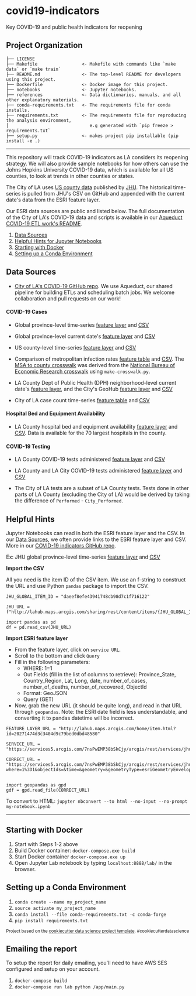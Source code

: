 covid19-indicators
==============================

Key COVID-19 and public health indicators for reopening

Project Organization
------------

    ├── LICENSE
    ├── Makefile                 <- Makefile with commands like `make data` or `make train`
    ├── README.md                <- The top-level README for developers using this project.
    ├── Dockerfile               <- Docker image for this project.
    ├── notebooks                <- Jupyter notebooks.
    ├── references               <- Data dictionaries, manuals, and all other explanatory materials.
    ├── conda-requirements.txt   <- The requirements file for conda installs.
    ├── requirements.txt         <- The requirements file for reproducing the analysis environment,
    │                               e.g generated with `pip freeze > requirements.txt`
    ├── setup.py                 <- makes project pip installable (pip install -e .) 


--------

This repository will track COVID-19 indicators as LA considers its reopening strategy. We will also provide sample notebooks for how others can use the Johns Hopkins University COVID-19 data, which is available for all US counties, to look at trends in other counties or states.   

The City of LA uses [US county data](https://www.arcgis.com/home/item.html?id=628578697fb24d8ea4c32fa0c5ae1843) published by [JHU](https://www.esri.com/arcgis-blog/products/product/public-safety/coronavirus-covid-19-data-available-by-county-from-johns-hopkins-university/). The historical time-series is pulled from JHU's CSV on GitHub and appended with the current date's data from the ESRI feature layer.

Our ESRI data sources are public and listed below. The full documentation of the City of LA's COVID-19 data and scripts is available in our [Aqueduct COVID-19 ETL work's README](https://github.com/CityOfLosAngeles/aqueduct/tree/master/dags/public-health/covid19/README.md). 


1. [Data Sources](#data-sources)
1. [Helpful Hints for Jupyter Notebooks](#helpful-hints)
1. [Starting with Docker](#starting-with-docker)
1. [Setting up a Conda Environment](#setting-up-a-conda-environment)

## Data Sources

* [City of LA's COVID-19 GitHub repo](https://github.com/CityOfLosAngeles/aqueduct/tree/master/dags/public-health/covid19/). We use Aqueduct, our shared pipeline for building ETLs and scheduling batch jobs. We welcome collaboration and pull requests on our work!


#### COVID-19 Cases
* Global province-level time-series [feature layer](http://lahub.maps.arcgis.com/home/item.html?id=20271474d3c3404d9c79bed0dbd48580) and [CSV](https://lahub.maps.arcgis.com/home/item.html?id=daeef8efe43941748cb98d7c1f716122)

* Global province-level current date's [feature layer](http://lahub.maps.arcgis.com/home/item.html?id=191df200230642099002039816dc8c59) and [CSV](https://lahub.maps.arcgis.com/home/item.html?id=6f3f214220f443b2beed8d1374b02cf7)

* US county-level time-series [feature layer](https://lahub.maps.arcgis.com/home/item.html?id=8f13bb3abefe490f9edd47df89664b56) and [CSV](https://lahub.maps.arcgis.com/home/item.html?id=782ca660304a4bdda1cc9757a2504647)

* Comparison of metropolitan infection rates [feature table](http://lahub.maps.arcgis.com/home/item.html?id=b37e229b71dc4c65a479e4b5912ded66) and [CSV](https://lahub.maps.arcgis.com/home/item.html?id=27efb06ce2954b90ae833dabb570b1cf). The [MSA to county crosswalk](https://github.com/CityOfLosAngeles/aqueduct/blob/master/dags/public-health/covid19/msa_county_pop_crosswalk.csv) was derived from the [National Bureau of Economic Research crosswalk](https://data.nber.org/data/cbsa-msa-fips-ssa-county-crosswalk.html) using `make-crosswalk.py`.

* LA County Dept of Public Health (DPH) neighborhood-level current date's [feature layer](https://lahub.maps.arcgis.com/home/item.html?id=ca30397902484e9c911e8092788a0233), and the City's GeoHub [feature layer](https://lahub.maps.arcgis.com/home/item.html?id=9681f6a5269f4b6997b398bca057b62c) and [CSV](https://lahub.maps.arcgis.com/home/item.html?id=f553fa74cbfe4e49b3a334947298fa34)

* City of LA case count time-series [feature table](https://lahub.maps.arcgis.com/home/item.html?id=1d1e4679a94e43e884b97a0488fc04cf) and [CSV](https://lahub.maps.arcgis.com/home/item.html?id=7175fba373f541a7a19df56b6a0617f4)


#### Hospital Bed and Equipment Availability
* LA County hospital bed and equipment availability [feature layer](http://lahub.maps.arcgis.com/home/item.html?id=956e105f422a4c1ba9ce5d215b835951) and [CSV](https://lahub.maps.arcgis.com/home/item.html?id=3da1eb3e13a14743973c96b945bd1117). Data is available for the 70 largest hospitals in the county.

#### COVID-19 Testing
* LA County COVID-19 tests administered [feature layer](https://lahub.maps.arcgis.com/home/item.html?id=64b91665fef4471dafb6b2ff98daee6c) and [CSV](https://lahub.maps.arcgis.com/home/item.html?id=158dab4a07b04ecb8d47fea1746303ac)

* LA County and LA City COVID-19 tests administered [feature layer](https://lahub.maps.arcgis.com/home/item.html?id=996a863e59f04efdbe33206a6c717afb) and [CSV](https://lahub.maps.arcgis.com/home/item.html?id=3cfd003985b447c994a7252e8eb97b92)

* The City of LA tests are a subset of LA County tests. Tests done in other parts of LA County (excluding the City of LA) would be derived by taking the difference of `Performed` - `City_Performed`.


## Helpful Hints
Jupyter Notebooks can read in both the ESRI feature layer and the CSV. In our [Data Sources](#data-sources), we often provide links to the ESRI feature layer and CSV. More in our [COVID-19 indicators GitHub repo](https://github.com/CityOfLosAngeles/covid19-indicators).

Ex: JHU global province-level time-series [feature layer](http://lahub.maps.arcgis.com/home/item.html?id=20271474d3c3404d9c79bed0dbd48580) and [CSV](https://lahub.maps.arcgis.com/home/item.html?id=daeef8efe43941748cb98d7c1f716122)

**Import the CSV**

All you need is the item ID of the CSV item. We use an f-string to construct the URL and use Python `pandas` package to import the CSV.

```
JHU_GLOBAL_ITEM_ID = "daeef8efe43941748cb98d7c1f716122"

JHU_URL = f"http://lahub.maps.arcgis.com/sharing/rest/content/items/{JHU_GLOBAL_ITEM_ID}/data"

import pandas as pd
df = pd.read_csv(JHU_URL)
```

**Import ESRI feature layer**

* From the feature layer, click on `service URL`.
* Scroll to the bottom and click `Query`
* Fill in the following parameters:
    * WHERE: 1=1
    * Out Fields (fill in the list of columns to retrieve): Province_State, Country_Region, Lat, Long, date, number_of_cases, number_of_deaths, number_of_recovered, ObjectId
    * Format: GeoJSON
    * Query (GET)
* Now, grab the new URL (it should be quite long), and read in that URL through `geopandas`. Note: the ESRI date field is less understandable, and converting it to pandas datetime will be incorrect.

```
FEATURE_LAYER_URL = "http://lahub.maps.arcgis.com/home/item.html?id=20271474d3c3404d9c79bed0dbd48580"

SERVICE_URL = "https://services5.arcgis.com/7nsPwEMP38bSkCjy/arcgis/rest/services/jhu_covid19_time_series/FeatureServer/0"

CORRECT_URL = "https://services5.arcgis.com/7nsPwEMP38bSkCjy/arcgis/rest/services/jhu_covid19_time_series/FeatureServer/0/query?where=1%3D1&objectIds=&time=&geometry=&geometryType=esriGeometryEnvelope&inSR=&spatialRel=esriSpatialRelIntersects&resultType=none&distance=0.0&units=esriSRUnit_Meter&returnGeodetic=false&outFields=Province_State%2C+Country_Region%2C+Lat%2C+Long%2C+date%2C+number_of_cases%2C+number_of_deaths%2C+number_of_recovered%2C+ObjectId&returnGeometry=true&featureEncoding=esriDefault&multipatchOption=xyFootprint&maxAllowableOffset=&geometryPrecision=&outSR=&datumTransformation=&applyVCSProjection=false&returnIdsOnly=false&returnUniqueIdsOnly=false&returnCountOnly=false&returnExtentOnly=false&returnQueryGeometry=false&returnDistinctValues=false&cacheHint=false&orderByFields=&groupByFieldsForStatistics=&outStatistics=&having=&resultOffset=&resultRecordCount=&returnZ=false&returnM=false&returnExceededLimitFeatures=true&quantizationParameters=&sqlFormat=none&f=pgeojson&token="


import geopandas as gpd
gdf = gpd.read_file(CORRECT_URL)
```

To convert to HTML: `jupyter nbconvert --to html --no-input --no-prompt my-notebook.ipynb`

--------

## Starting with Docker

1. Start with Steps 1-2 above
2. Build Docker container: `docker-compose.exe build`
3. Start Docker container `docker-compose.exe up`
4. Open Jupyter Lab notebook by typing `localhost:8888/lab/` in the browser.

## Setting up a Conda Environment 

1. `conda create --name my_project_name` 
2. `source activate my_project_name`
3. `conda install --file conda-requirements.txt -c conda-forge` 
4. `pip install requirements.txt`

<p><small>Project based on the <a target="_blank" href="https://drivendata.github.io/cookiecutter-data-science/">cookiecutter data science project template</a>. #cookiecutterdatascience</small></p>

## Emailing the report 

To setup the report for daily emailing, you'll need to have AWS SES configured and setup on your account.

1. `docker-compose build`
1. `docker-compose run lab python /app/main.py` 